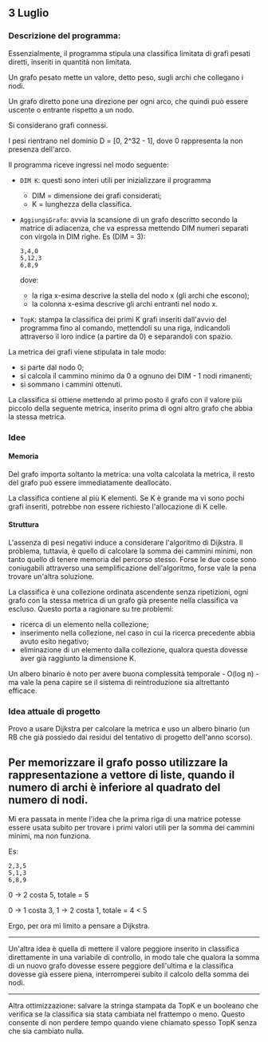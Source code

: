## 3 Luglio

### Descrizione del programma:

Essenzialmente, il programma stipula una classifica limitata di grafi pesati diretti, inseriti in quantità
non limitata.

Un grafo pesato mette un valore, detto peso, sugli archi che collegano i nodi.

Un grafo diretto pone una direzione per ogni arco, che quindi può essere uscente o entrante rispetto a un 
nodo.

Si considerano grafi connessi.

I pesi rientrano nel dominio D = [0, 2^32 - 1], dove 0 rappresenta la non presenza dell'arco.

Il programma riceve ingressi nel modo seguente:

- `DIM K`: questi sono interi utili per inizializzare il programma
  - DIM = dimensione dei grafi considerati;
  - K = lunghezza della classifica.
- `AggiungiGrafo`: avvia la scansione di un grafo descritto secondo la matrice di adiacenza, che va espressa mettendo
  DIM numeri separati con virgola in DIM righe. Es (DIM = 3):

      3,4,0
      5,12,3
      6,8,9

  dove:
  - la riga x-esima descrive la stella del nodo x (gli archi che escono);
  - la colonna x-esima descrive gli archi entranti nel nodo x.

- `TopK`: stampa la classifica dei primi K grafi inseriti dall'avvio del programma fino al comando, mettendoli su una
  riga, indicandoli attraverso il loro indice (a partire da 0) e separandoli con spazio.

La metrica dei grafi viene stipulata in tale modo:

- si parte dal nodo 0;
- si calcola il cammino minimo da 0 a ognuno dei DIM - 1 nodi rimanenti;
- si sommano i cammini ottenuti.

La classifica si ottiene mettendo al primo posto il grafo con il valore più piccolo della seguente metrica,
inserito prima di ogni altro grafo che abbia la stessa metrica.

### Idee

#### Memoria

Del grafo importa soltanto la metrica: una volta calcolata la metrica, il resto del grafo può
essere immediatamente deallocato.

La classifica contiene al più K elementi. Se K è grande ma vi sono pochi grafi inseriti, potrebbe non
essere richiesto l'allocazione di K celle.

#### Struttura

L'assenza di pesi negativi induce a considerare l'algoritmo di Dijkstra. Il problema, tuttavia, è quello
di calcolare la somma dei cammini minimi, non tanto quello di tenere memoria del percorso stesso.
Forse le due cose sono coniugabili attraverso una semplificazione dell'algoritmo, forse vale la pena trovare
un'altra soluzione.

La classifica è una collezione ordinata ascendente senza ripetizioni, ogni grafo con la stessa metrica di
un grafo già presente nella classifica va escluso. Questo porta a ragionare su tre problemi:

- ricerca di un elemento nella collezione;
- inserimento nella collezione, nel caso in cui la ricerca precedente abbia avuto esito negativo;
- eliminazione di un elemento dalla collezione, qualora questa dovesse aver già raggiunto la dimensione K.

Un albero binario è noto per avere buona complessità temporale - O(log n) - ma vale la pena capire se il sistema di
reintroduzione sia altrettanto efficace.

### Idea attuale di progetto

Provo a usare Dijkstra per calcolare la metrica e uso un albero binario (un RB che già possiedo dai residui del
tentativo di progetto dell'anno scorso).

Per memorizzare il grafo posso utilizzare la rappresentazione a vettore di liste, quando il numero di archi è inferiore
al quadrato del numero di nodi.
---
Mi era passata in mente l'idea che la prima riga di una matrice potesse essere usata subito per trovare i primi valori
utili per la somma dei cammini minimi, ma non funziona.

Es:

    2,3,5
    5,1,3
    6,8,9

0 -> 2 costa 5, totale = 5

0 -> 1 costa 3, 1 -> 2 costa 1, totale = 4 < 5

Ergo, per ora mi limito a pensare a Dijkstra.

---

Un'altra idea è quella di mettere il valore peggiore inserito in classifica direttamente in una variabile di controllo,
in modo tale che qualora la somma di un nuovo grafo dovesse essere peggiore dell'ultima e la classifica dovesse già
essere piena, interromperei subito il calcolo della somma dei nodi.

---

Altra ottimizzazione: salvare la stringa stampata da TopK e un booleano che verifica se la classifica sia stata cambiata
nel frattempo o meno. Questo consente di non perdere tempo quando viene chiamato spesso TopK senza che sia cambiato
nulla.